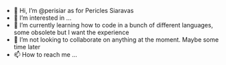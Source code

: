 - 👋 Hi, I’m @perisiar as for Pericles Siaravas
- 👀 I’m interested in ...
- 🌱 I’m currently learning how to code in a bunch of different languages, some obsolete but I want the experience
- 💞️ I’m not looking to collaborate on anything at the moment. Maybe some time later 
- 📫 How to reach me ...

<!---
perisiar/perisiar is a ✨ special ✨ repository because its `README.md` (this file) appears on your GitHub profile.
You can click the Preview link to take a look at your changes.
--->
